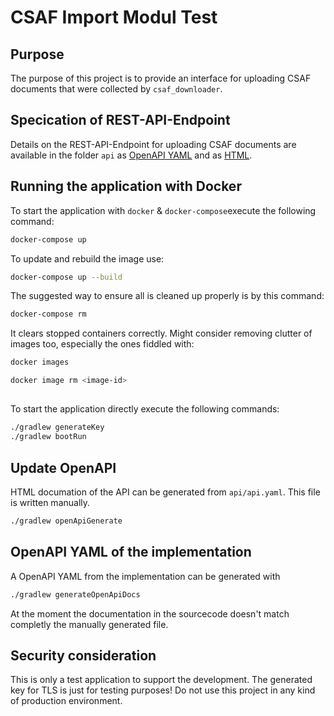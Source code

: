# CSAF Import Modul Test

## Purpose

The purpose of this project is to provide an interface for uploading CSAF documents that were collected by `csaf_downloader`.

## Specication of REST-API-Endpoint

Details on the REST-API-Endpoint for uploading CSAF documents are available in the folder `api` as [OpenAPI YAML](./api/api.yaml) and as [HTML](./api/api.html).

## Running the application with Docker

To start the application with `docker` & `docker-compose`execute the following command:

```BASH
docker-compose up

```

To update and rebuild the image use:

```BASH
docker-compose up --build

```

The suggested way to ensure all is cleaned up properly is by this command:

```BASH
docker-compose rm
```

It clears stopped containers correctly. Might consider removing clutter of images too, especially the ones fiddled with:

```BASH
docker images

docker image rm <image-id>
```

##

To start the application directly execute the following commands:

```BASH
./gradlew generateKey
./gradlew bootRun
```

## Update OpenAPI

HTML documation of the API can be generated from ```api/api.yaml```. This file is written manually.

```BASH
./gradlew openApiGenerate
```

## OpenAPI YAML of the implementation

A OpenAPI YAML from the implementation can be generated with

```BASH
./gradlew generateOpenApiDocs
```

At the moment the documentation in the sourcecode doesn't match completly the manually generated file.

## Security consideration

This is only a test application to support the development. The generated key for TLS is just for testing purposes! Do not use this project in any kind of production environment.
